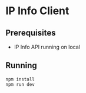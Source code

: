 # IP Info Client

## Prerequisites
- IP Info API running on local

## Running
```
npm install
npm run dev
```